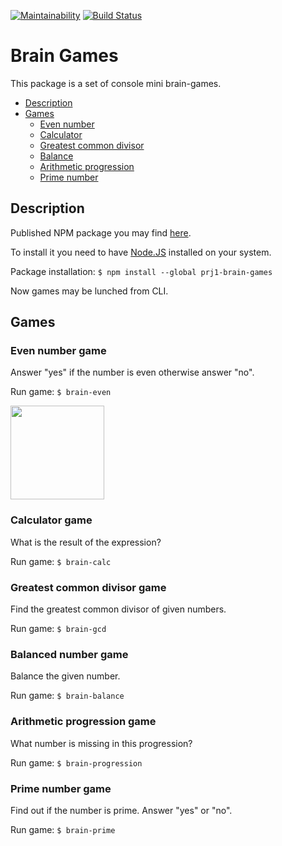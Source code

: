 [![Maintainability](https://api.codeclimate.com/v1/badges/229ad9333cb6a1b6117e/maintainability)](https://codeclimate.com/github/agrazh/project-lvl1-s308/maintainability)
[![Build Status](https://travis-ci.org/agrazh/project-lvl1-s308.svg?branch=master)](https://travis-ci.org/agrazh/project-lvl1-s308)

# Brain Games

This package is a set of console mini brain-games.

* [Description](#description)
* [Games](#games)
  * [Even number](#even-number-game)
  * [Calculator](#calculator-game)
  * [Greatest common divisor](#gcd)
  * [Balance](#balance)
  * [Arithmetic progression](#progression)
  * [Prime number](#prime)

## Description
Published NPM package you may find [here](https://www.npmjs.com/package/prj1_brain_games).

To install it you need to have [Node.JS](https://nodejs.org) installed on your system.

Package installation: `$ npm install --global prj1-brain-games`

Now games may be lunched from CLI.

## Games

### Even number game
Answer "yes" if the number is even otherwise answer "no".

Run game: `$ brain-even`

<img src="https://agrazh.github.io/storage/project-lvl1-s308/brain-games.gif" height="150">

### Calculator game
What is the result of the expression?

Run game: `$ brain-calc`

### Greatest common divisor game
Find the greatest common divisor of given numbers.

Run game: `$ brain-gcd`

### Balanced number game
Balance the given number.

Run game: `$ brain-balance`

### Arithmetic progression game
What number is missing in this progression?

Run game: `$ brain-progression`

### Prime number game
Find out if the number is prime. Answer "yes" or "no".

Run game: `$ brain-prime`


